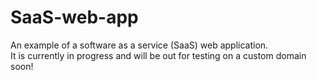 SaaS-web-app
=======
An example of a software as a service (SaaS) web application.
<br>
It is currently in progress and will be out for testing on a custom domain soon!
